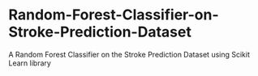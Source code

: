 # Random-Forest-Classifier-on-Stroke-Prediction-Dataset
A Random Forest Classifier on the Stroke Prediction Dataset using Scikit Learn library
